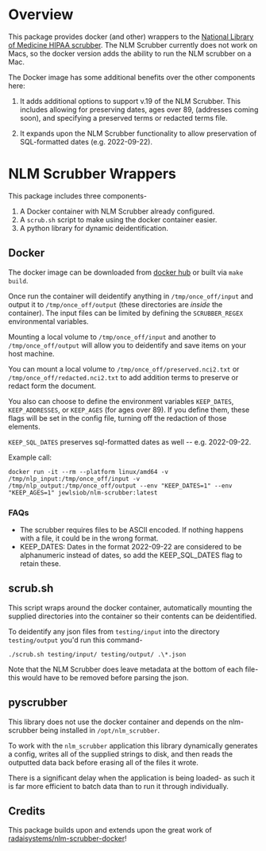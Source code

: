 # Overview

This package provides docker (and other) wrappers to the [National Library of Medicine HIPAA scrubber](https://scrubber.nlm.nih.gov/).
The NLM Scrubber currently does not work on Macs, so the docker version adds the ability to run the NLM scrubber on a Mac.

The Docker image has some additional benefits over the other components here:

1. It adds additional options to support v.19 of the NLM Scrubber.
   This includes allowing for preserving dates, ages over 89, (addresses coming soon), and specifying
   a preserved terms or redacted terms file.

2. It expands upon the NLM Scrubber functionality to allow preservation of SQL-formatted dates (e.g. 2022-09-22).

# NLM Scrubber Wrappers

This package includes three components-

1. A Docker container with NLM Scrubber already configured.
2. A `scrub.sh` script to make using the docker container easier.
3. A python library for dynamic deidentification.


## Docker

The docker image can be downloaded from [docker hub](https://hub.docker.com/r/jewlsiob/nlm-scrubber) or built via `make build`.

Once run the container will deidentify anything in `/tmp/once_off/input` and output it to `/tmp/once_off/output` (these directories are *inside* the container). The input files can be limited by defining the `SCRUBBER_REGEX` environmental variables.

Mounting a local volume to `/tmp/once_off/input` and another to `/tmp/once_off/output` will allow you to deidentify and save items on your host machine.

You can mount a local volume to `/tmp/once_off/preserved.nci2.txt` or `/tmp/once_off/redacted.nci2.txt` to add addition terms to preserve or redact form the document.

You also can choose to define the environment variables `KEEP_DATES`, `KEEP_ADDRESSES`, or `KEEP_AGES` (for ages over 89). If you define them, these flags will be set in the config file, turning off the redaction of those elements.

`KEEP_SQL_DATES` preserves sql-formatted dates as well -- e.g. 2022-09-22.

Example call:

    docker run -it --rm --platform linux/amd64 -v  /tmp/nlp_input:/tmp/once_off/input -v /tmp/nlp_output:/tmp/once_off/output --env "KEEP_DATES=1" --env "KEEP_AGES=1" jewlsiob/nlm-scrubber:latest

### FAQs
* The scrubber requires files to be ASCII encoded.  If nothing happens with a file, it could be in the wrong format.
* KEEP_DATES: Dates in the format 2022-09-22 are considered to be alphanumeric instead of dates, so add the KEEP_SQL_DATES flag to retain these.

## scrub.sh

This script wraps around the docker container, automatically mounting the supplied directories into the container so their contents can be deidentified.

To deidentify any json files from `testing/input` into the directory `testing/output` you'd run this command-

```
./scrub.sh testing/input/ testing/output/ .\*.json
```

Note that the NLM Scrubber does leave metadata at the bottom of each file- this would have to be removed before parsing the json.


## pyscrubber

This library does not use the docker container and depends on the nlm-scrubber being installed in `/opt/nlm_scrubber`.

To work with the `nlm_scrubber` application this library dynamically generates a config, writes all of the supplied strings to disk, and then reads the outputted data back before erasing all of the files it wrote.

There is a significant delay when the application is being loaded- as such it is far more efficient to batch data than to run it through individually.

## Credits

This package builds upon and extends upon the great work of [radaisystems/nlm-scrubber-docker](https://github.com/radaisystems/nlm-scrubber-docker)!